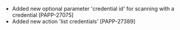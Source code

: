 * Added new optional parameter 'credential id' for scanning with a credential [PAPP-27075]
* Added new action 'list credentials' [PAPP-27389]